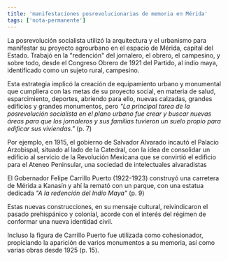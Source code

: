 ```yaml
---
title: 'manifestaciones posrevolucionarias de memoria en Mérida'
tags: ['nota-permanente']
---
```

La posrevolución socialista utilizó la arquitectura y el urbanismo para manifestar su proyecto agrourbano en el espacio de Mérida, capital del Estado. Trabajó en la "redención" del  jornalero, el obrero, el campesino, y sobre todo, desde el Congreso Obrero de 1921 del Partido, al indio maya, identificado como un sujeto rural, campesino.

Esta estrategia implicó la creación de equipamiento urbano y monumental que cumpliera con las metas de su proyecto social, en materia de salud, esparcimiento, deportes, abriendo para ello, nuevas calzadas, grandes edificios y grandes monumentos, pero *"La principal tarea de la posrevolución socialista en el plano urbano fue crear y buscar nuevas áreas para que los jornaleros y sus familias tuvieron un suelo propio para edificar sus viviendas."* (p. 7)

Por ejemplo, en 1915, el gobierno de Salvador Alvarado incautó el Palacio Arzobispal, situado al lado de la Catedral, con la idea de consolidar un edificio al servicio de la Revolución Mexicana que se convirtió el edificio para el Ateneo Peninsular, una sociedad de intelectuales alvaradistas

El Gobernador Felipe Carrillo Puerto (1922-1923) construyó una carretera de Mérida a Kanasín y ahí la remató con un parque, con una estatua dedicada *"A la redención del Indio Maya"* (p. 9)

Estas nuevas construcciones, en su mensaje cultural, reivindicaron el pasado prehispánico y colonial, acorde con el interés del régimen de conformar una nueva identidad civil. 

Incluso la figura de Carrillo Puerto fue utilizada como cohesionador, propiciando la aparición de varios monumentos a su memoria, así como varias obras desde 1925 (p. 15).